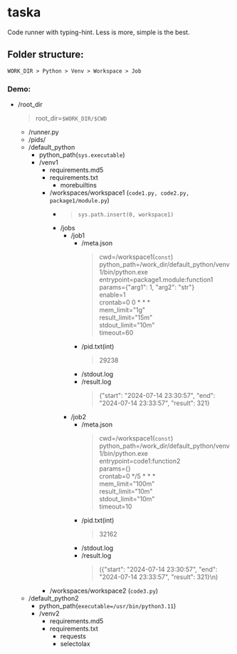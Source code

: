 # taska
Code runner with typing-hint. Less is more, simple is the best.

## Folder structure:

`WORK_DIR > Python > Venv > Workspace > Job`

### Demo:

- /root_dir
  > root_dir=`$WORK_DIR/$CWD`
  - /runner.py
  - /pids/
  - /default_python
    - python_path(`sys.executable`)
    - /venv1
      - requirements.md5
      - requirements.txt
        - morebuiltins
      - /workspaces/workspace1 (`code1.py, code2.py, package1/module.py`)
        - > `sys.path.insert(0, workspace1)`
        - /jobs
          - /job1
            - /meta.json
              > cwd=/workspace1(`const`)\
              > python_path=/work_dir/default_python/venv1/bin/python.exe\
              > entrypoint=package1.module:function1\
              > params={"arg1": 1, "arg2": "str"}\
              > enable=1\
              > crontab=0 0 * * *\
              > mem_limit="1g"\
              > result_limit="15m"\
              > stdout_limit="10m"\
              > timeout=60
            - /pid.txt(int)
              > 29238
            - /stdout.log
            - /result.log
              > {"start": "2024-07-14 23:30:57", "end": "2024-07-14 23:33:57", "result": 321}
          - /job2
            - /meta.json
              > cwd=/workspace1(`const`)\
              > python_path=/work_dir/default_python/venv1/bin/python.exe\
              > entrypoint=code1:function2\
              > params={}\
              > crontab=0 */5 * * *\
              > mem_limit="100m"\
              > result_limit="10m"\
              > stdout_limit="10m"\
              > timeout=10
            - /pid.txt(int)
              > 32162
            - /stdout.log
            - /result.log
              > ({"start": "2024-07-14 23:30:57", "end": "2024-07-14 23:33:57", "result": 321}\n)
      - /workspaces/workspace2 (`code3.py`)
  - /default_python2
    - python_path(`executable=/usr/bin/python3.11`)
    - /venv2
      - requirements.md5
      - requirements.txt
        - requests
        - selectolax

